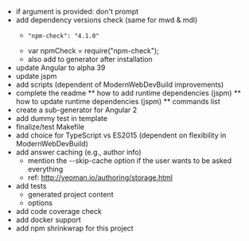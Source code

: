 * if argument is provided: don't prompt
* add dependency versions check (same for mwd & mdl)
  *     "npm-check": "4.1.0"
  * var npmCheck = require("npm-check");
  * also add to generator after installation
* update Angular to alpha 39
* update jspm
* add scripts (dependent of ModernWebDevBuild improvements)
* complete the readme
** how to add runtime dependencies (jspm)
** how to update runtime dependencies (jspm)
** commands list
* create a sub-generator for Angular 2
* add dummy test in template
* finalize/test Makefile
* add choice for TypeScript vs ES2015 (dependent on flexibility in ModernWebDevBuild)
* add answer caching (e.g., author info)
  * mention the --skip-cache option if the user wants to be asked everything
  * ref: http://yeoman.io/authoring/storage.html
* add tests
  * generated project content
  * options
* add code coverage check
* add docker support
* add npm shrinkwrap for this project
